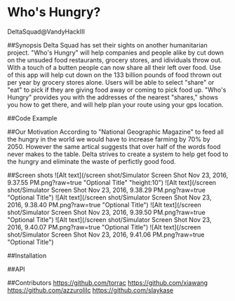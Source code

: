 # Who's Hungry?
DeltaSquad@VandyHackIII 
  
##Synopsis
Delta Squad has set their sights on another humanitarian project. "Who's Hungry" will help companies and people alike by cut down on the unsuded food restaurants, grocery stores, and idividuals throw out. With a touch of a butten people can now share all their left over food. Use of this app will help cut down on the 133 billion pounds of food thrown out per year by grocery stores alone. Users will be able to select "share" or "eat" to pick if they are giving food away or coming to pick food up. "Who's Hungry" provides you with the addresses of the nearest "shares," shows you how to get there, and will help plan your route using your gps location.  

##Code Example 

##Our Motivation 
According to "National Geographic Magazine" to feed all the hungry in the world we would have to increase farming by 70% by 2050. However the same artical suggests that over half of the words food never makes to the table. Delta strives to create a system to help get food to the hungry and eliminate the waste of perfictly good food. 

##Screen shots
![Alt text](/screen shot/Simulator Screen Shot Nov 23, 2016, 9.37.55 PM.png?raw=true "Optional Title" "height:10")
![Alt text](/screen shot/Simulator Screen Shot Nov 23, 2016, 9.38.29 PM.png?raw=true "Optional Title")
![Alt text](/screen shot/Simulator Screen Shot Nov 23, 2016, 9.38.40 PM.png?raw=true "Optional Title")
![Alt text](/screen shot/Simulator Screen Shot Nov 23, 2016, 9.39.50 PM.png?raw=true "Optional Title")
![Alt text](/screen shot/Simulator Screen Shot Nov 23, 2016, 9.40.07 PM.png?raw=true "Optional Title")
![Alt text](/screen shot/Simulator Screen Shot Nov 23, 2016, 9.41.06 PM.png?raw=true "Optional Title")

##Installation

##API 

##Contributors
https://github.com/torrac
https://github.com/xiawang
https://github.com/azzurolilc
https://github.com/slaykase
